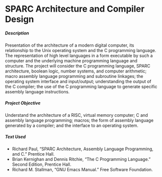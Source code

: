 # SPARC Architecture and Compiler Design

##### Description
Presentation of the architecture of a modern digital computer, its relationship to the Unix operating
system and the C programming language. The representation of high level languages in a form executable
by such a computer and the underlying machine programming language and structure.
The project will consider the C programming language, SPARC architecture, boolean logic, number
systems, and computer arithmetic; macro assembly language programming and subroutine linkages; the
operating system interface and input/output; understanding the output of the C compiler; the use of the C
programming language to generate specific assembly language instructions.

##### Project Objective
Understand the architecture of a RISC, virtual memory computer; C
and assembly language programming; macros; the form of assembly language generated by a compiler; and
the interface to an operating system.

##### Text Used
* Richard Paul, “SPARC Architecture, Assembly Language Programming, and C.” Prentice Hall.
* Brian Kernighan and Dennis Ritchie, “The C Programming Language.” Second Edition, Prentice Hall.
* Richard M. Stallman, “GNU Emacs Manual.” Free Software Foundation.
